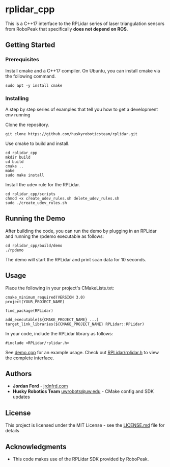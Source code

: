 # rplidar_cpp

This is a C++17 interface to the RPLidar series of laser triangulation sensors from RoboPeak that specifically **does not depend on ROS**.

## Getting Started

### Prerequisites

Install cmake and a C++17 compiler.
On Ubuntu, you can install cmake via the following command.

```
sudo apt -y install cmake
```

### Installing

A step by step series of examples that tell you how to get a development env running

Clone the repository.

```
git clone https://github.com/huskyroboticsteam/rplidar.git
```

Use cmake to build and install.

```
cd rplidar_cpp
mkdir build
cd build
cmake ..
make
sudo make install
```

Install the udev rule for the RPLidar.

```
cd rplidar_cpp/scripts
chmod +x create_udev_rules.sh delete_udev_rules.sh
sudo ./create_udev_rules.sh
```

## Running the Demo

After building the code, you can run the demo by plugging in an RPLidar
and running the rpdemo executable as follows:

```
cd rplidar_cpp/build/demo
./rpdemo
```

The demo will start the RPLidar and print scan data for 10 seconds.

## Usage

Place the following in your project's CMakeLists.txt:

```
cmake_minimum_required(VERSION 3.0)
project(YOUR_PROJECT_NAME)

find_package(RPLidar)

add_executable(${CMAKE_PROJECT_NAME} ...)
target_link_libraries(${CMAKE_PROJECT_NAME} RPLidar::RPLidar)
```

In your code, include the RPLidar library as follows:

```
#include <RPLidar/rplidar.h>
```

See [demo.cpp](https://github.com/huskyroboticsteam/rplidar/blob/master/demo/demo.cpp) for an example usage.
Check out [RPLidar/rplidar.h](https://github.com/huskyroboticsteam/rplidar/blob/master/include/RPLidar/rplidar.h) to view the complete interface.

## Authors

* **Jordan Ford** - [jrdnfrd.com](http://jrdnfrd.com)
* **Husky Robotics Team** <uwrobots@uw.edu> - CMake config and SDK updates

## License

This project is licensed under the MIT License - see the [LICENSE.md](LICENSE.md) file for details

## Acknowledgments

* This code makes use of the RPLidar SDK provided by RoboPeak.

